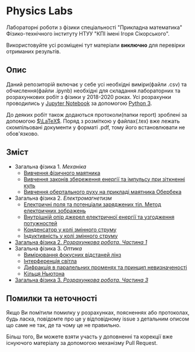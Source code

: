 # Physics Labs

Лабораторні роботи з фізики спеціальності "Прикладна математика" Фізико-технічного інституту НТУУ "КПІ імені Ігоря Сікорського".

Використовуйте усі розміщені тут матеріали **виключно** для
перевірки отриманих результів.

## Опис

Даний репозиторій включає у себе усі необхідні виміри(файли .csv) та обчислення(файли .ipynb) необхідні для складання лабораторних та розрахункових робіт з фізики у 2018-2020 роках. Усі розрахунки проводились у [Jupyter Notebook](https://jupyter.org/) за допомогою [Python 3](https://www.python.org/).

До деяких робіт також додаються протоколи(папки report) зроблені за допомогою [$\LaTeX$](https://www.latex-project.org/). Поряд з розміткою у файлах(.tex) вже лежать скомпільовані документи у форматі .pdf, тому його встановлювати не обов'язково.

## Зміст

- Загальна фізика 1. *Механіка*
  - [Вивчення фізичного маятника](https://github.com/ShkalikovOleh/Physics-Labs/blob/master/Mechanics/Lab1%20%7C%20Physical%20pendulum/Lab1%20%7C%20Physical%20pendulum.ipynb)
  - [Вивчення законів збереження енергії та імпульсу при зіткненні куль](https://github.com/ShkalikovOleh/Physics-Labs/blob/master/Mechanics/Lab2%20%7C%20The%20laws%20of%20conservation%20of%20energy%20and%20momentum/Lab2%20%7C%20The%20laws%20of%20conservation%20of%20energy%20and%20momentum.ipynb)
  - [Вивчення обертального руху на прикладі маятника Обербека](https://github.com/ShkalikovOleh/Physics-Labs/blob/master/Mechanics/Lab3%20%7C%20Oberbek%20pendulum/Lab3%20%7C%20Oberbek%20pendulum.ipynb)
- Загальна фізика 2. *Електромагнетизм*
  - [Електричні поля та потенціали заряджених тіл. Метод електричних зображень](https://github.com/ShkalikovOleh/Physics-Labs/blob/master/Electricity%20and%20magnetism/Lab2%20%7C%20Electric%20potential/Lab%202%20%7C%20Electric%20potential.ipynb)
  - [Внутрішній опір джерел електричної енергії та узгодження потужностей](https://github.com/ShkalikovOleh/Physics-Labs/blob/master/Electricity%20and%20magnetism/Lab3%20%7C%20Internal%20resistance%20and%20matching%20in%20sources/Lab3%20%7C%20Internal%20resistance%20and%20matching%20in%20sources.ipynb)
  - [Конденсатор у колі змінного струму](https://github.com/ShkalikovOleh/Physics-Labs/blob/master/Electricity%20and%20magnetism/Lab%206%20%7C%20RC/Lab%206%20%7C%20RC.ipynb)
  - [Індуктивність у колі змінного струму](https://github.com/ShkalikovOleh/Physics-Labs/blob/master/Electricity%20and%20magnetism/Lab%207%20%7C%20RL/Lab%207%20RL.ipynb)
- [Загальна фізика 2. *Розрахункова робота. Частина 1*](https://github.com/ShkalikovOleh/Physics-Labs/blob/master/Calculation%20Work/Part%20A.ipynb)
- Загальна фізика 3. *Оптика*
  - [Вимiрювання фокусних вiдстаней лiнз](https://github.com/ShkalikovOleh/Physics-Labs/blob/master/Optics/Lab%201%20Focus%20distance/report/Lab%201.pdf)
  - [Інтерференція світла](https://github.com/ShkalikovOleh/Physics-Labs/blob/master/Optics/Lab%202%20Interference/report/Lab%202.pdf)
  - [Дифракція в паралельних променях та принцип невизначеності](https://github.com/ShkalikovOleh/Physics-Labs/blob/master/Optics/Lab%203%20Diffraction/report/Lab%203.pdf)
  - [Кільця Ньютона](https://github.com/ShkalikovOleh/Physics-Labs/blob/master/Optics/Lab%204%20Newtons%20rings/report/Lab%204.pdf)
- [Загальна фізика 3. *Розрахункова робота. Частина 3*](https://github.com/ShkalikovOleh/Physics-Labs/blob/master/Calculation%20Work/Part%20C/Report/Report.pdf)

## Помилки та неточності

Якщо Ви помітили помилку у розрахунках, поясненнях або протоколах, будь ласка, повідомте про це у відповідному issue з детальним описом що саме не так, де та чому це не правильно.

Більш того, Ви можете взяти участь у доповненні та корекції вже існуючого матеріалу за допомогою механізму Pull Request.